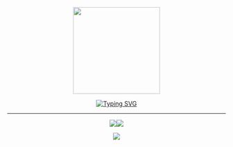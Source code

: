 
<div id="header" align="center">
    <img src="https://media.giphy.com/media/L5IljOSeFq8P6/giphy.gif" width="200" />
  </div>
  <div id="tos" align="center"> 
  <p align="center">  
<a href="https://git.io/typing-svg"><img src="https://readme-typing-svg.demolab.com?font=Fira+Code&weight=700&pause=1005&color=DEA4F7&center=verdadero&vCenter=FALSO&repeat=verdadero&width=435&lines=HI%2C+im+PHOBOZ+.+.+.;passionate+about+cybersecurity+.+.+.;and+programmer+from+Mexico+.+.+." alt="Typing SVG" /></a>
  </p></div>
    <hr>
    

   <p align="center">      <a href="https://skillicons.dev"><img src="https://skillicons.dev/icons?i=js,html,css,cpp,py,php" /></a
<p align="center"><a href="https://skillicons.dev"><img src="https://skillicons.dev/icons?i=linux,bash,neovim,git" /></a></p>


<p align="center"><a href="https://skillicons.dev"><img src="https://skillicons.dev/icons?i=bots,arduino" /> </p></a></p>
</div>


